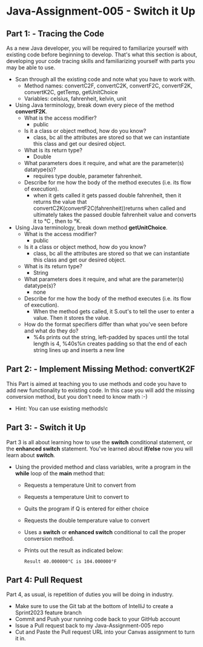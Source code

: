 # Java-Assignment-005 - Switch it Up

## Part 1: - Tracing the Code
As a new Java developer, you will be required to familiarize yourself with existing code before beginning to develop. That's what this section is about, developing your code tracing skills and familiarizing yourself with parts you may be able to use.
* Scan through all the existing code and note what you have to work with.
    * Method names: convertC2F, convertC2K, convertF2C, convertF2K, convertK2C, getTemp, getUnitChoice
    * Variables: celsius, fahrenheit, kelvin, unit
* Using Java terminology, break down every piece of the method **convertF2K**.
    * What is the access modifier? 
      * public
    * Is it a class or object method, how do you know?
      * class, bc all the attributes are stored so that we can instantiate this class and get our desired object.
    * What is its return type?
      * Double
    * What parameters does it require, and what are the parameter(s) datatype(s)?
      * requires type double, parameter fahrenheit.
    * Describe for me how the body of the method executes (i.e. its flow of execution).
      * when it gets called it gets passed double fahrenheit, then it returns the value that convertC2K(convertF2C(fahrenheit))returns when called and ultimately takes the passed double fahrenheit value and converts it to °C , then to °K. 
* Using Java terminology, break down method **getUnitChoice**.
    * What is the access modifier?
      * public
    * Is it a class or object method, how do you know?
      * class, bc all the attributes are stored so that we can instantiate this class and get our desired object.
    * What is its return type?
      * String
    * What parameters does it require, and what are the parameter(s) datatype(s)?
      * none
    * Describe for me how the body of the method executes (i.e. its flow of execution).
      * When the method gets called, it S.out's to tell the user to enter a value. Then it stores the value. 
    * How do the format specifiers differ than what you've seen before and what do they do?
      * %4s prints out the string, left-padded by spaces until the total length is 4, %40s%n creates padding so that the end of each string lines up and inserts a new line

## Part 2: - Implement Missing Method: convertK2F
This Part is aimed at teaching you to use methods and code you have to add new functionality to existing code. In this case you will add the missing conversion method, but you don't need to know math :-)
* Hint: You can use existing methods!c

## Part 3: - Switch it Up
Part 3 is all about learning how to use the **switch** conditional statement, or the **enhanced switch** statement. You've learned about **if/else** now you will learn about **switch**.
* Using the provided method and class variables, write a program in the **while** loop of the **main** method that:
    * Requests a temperature Unit to convert from
    * Requests a temperature Unit to convert to
    * Quits the program if Q is entered for either choice
    * Requests the double temperature value to convert
    * Uses a **switch** or **enhanced switch** conditional to call the proper conversion method.
    * Prints out the result as indicated below:

          Result 40.000000°C is 104.000000°F

## Part 4: Pull Request
Part 4, as usual, is repetition of duties you will be doing in industry.
* Make sure to use the Git tab at the bottom of IntelliJ to create a Sprint2023 feature branch
* Commit and Push your running code back to your GitHub account
* Issue a Pull request back to my Java-Assignment-005 repo
* Cut and Paste the Pull request URL into your Canvas assignment to turn it in.
